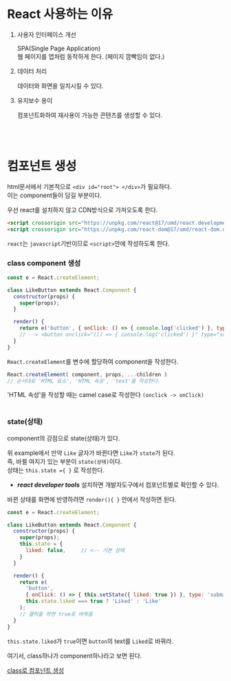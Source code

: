 # React 사용하는 이유

1. 사용자 인터페이스 개선

    SPA(Single Page Application)<br/>
    웹 페이지를 앱처럼 동작하게 한다. (페이지 깜빡임이 없다.)

2. 데이터 처리

    데이터와 화면을 일치시킬 수 있다.

3. 유지보수 용이

    컴포넌트화하여 재사용이 가능한 콘텐츠를 생성할 수 있다.
<br/>
<br/>

# 컴포넌트 생성
html문서에서 기본적으로 `<div id="root"> </div>`가 필요하다.<br/>
이는 component들이 담길 부분이다.

우선 react를 설치하지 않고 CDN방식으로 가져오도록 한다.
```html
<script crossorigin src="https://unpkg.com/react@17/umd/react.development.js"></script>
<script crossorigin src="https://unpkg.com/react-dom@17/umd/react-dom.development.js"></script>
```
`react`는 `javascript`기반이므로 `<script>`안에 작성하도록 한다.

### class component 생성
```javascript
const e = React.createElement;

class LikeButton extends React.Component {
  constructor(props) {
    super(props);
  }

  render() {
    return e('button', { onClick: () => { console.log('clicked') }, type: 'submit' }, 'Like');
    // --> <button onclick="()) => { console.log('clicked') }" type="submit">Like</button> 이런 태그를 형성하겠다.
  }
}
```
`React.createElement`를 변수에 할당하여 component을 작성한다.
```jsx
React.createElement( component, props, ...children )
// 순서대로 'HTML 요소', 'HTML 속성', 'text'을 작성한다.
```
'HTML 속성'을 작성할 때는 camel case로 작성한다 `(onclick -> onClick)`
<br/>
<br/>

### state(상태)
component의 강점으로 state(상태)가 있다.

위 example에서 만약 `Like` 글자가 바뀐다면 `Like`가 `state`가 된다.<Br/>
즉, 바뀔 여지가 있는 부분이 `state(상태)`이다.<br/>
상태는 `this.state ={ }` 로 작성한다.

* ***react developer tools*** 설치하면 개발자도구에서 컴포넌트별로 확인할 수 있다.

바뀐 상태를 화면에 반영하려면 `render(){ }` 안에서 작성하면 된다.
```jsx
const e = React.createElement;

class LikeButton extends React.Component {
  constructor(props) {
    super(props);
    this.state = {
      liked: false,     // <-- 기본 상태
    }
  }

  render() {
    return e(
      'button', 
      { onClick: () => { this.setState({ liked: true }) }, type: 'submit' }, 
      this.state.liked === true ? 'Liked' : 'Like'
    );
    // 클릭을 하면 true로 바꿔줌
  }
}
```
`this.state.liked`가 `true`이면 `button`의 text를 `Liked`로 바꿔라.

여기서, class하나가 component하나라고 보면 된다.

[class로 컴포넌트 생성](./class_component.html)